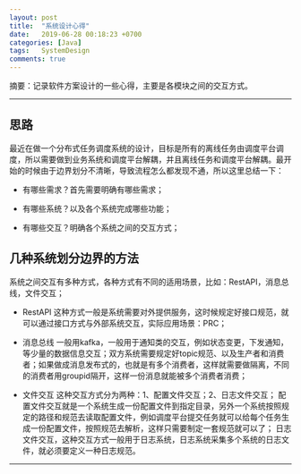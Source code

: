 ```yaml
---
layout: post
title:  "系统设计心得"
date:   2019-06-28 00:18:23 +0700
categories: [Java]
tags:   SystemDesign
comments: true
---
```


摘要：记录软件方案设计的一些心得，主要是各模块之间的交互方式。

------

## 思路

最近在做一个分布式任务调度系统的设计，目标是所有的离线任务由调度平台调度，所以需要做到业务系统和调度平台解耦，并且离线任务和调度平台解耦。最开始的时候由于边界划分不清晰，导致流程怎么都发现不通，所以这里总结一下：

* 有哪些需求？首先需要明确有哪些需求；

* 有哪些系统？以及各个系统完成哪些功能；

* 有哪些交互？明确各个系统之间的交互方式；

## 几种系统划分边界的方法

系统之间交互有多种方式，各种方式有不同的适用场景，比如：RestAPI，消息总线，文件交互；

* RestAPI 这种方式一般是系统需要对外提供服务，这时候规定好接口规范，就可以通过接口方式与外部系统交互，实际应用场景：PRC；

* 消息总线 一般用kafka，一般用于通知类的交互，例如状态变更，下发通知，等少量的数据信息交互；双方系统需要规定好topic规范、以及生产者和消费者；如果做成消息发布式的，也就是有多个消费者，这样就需要做隔离，不同的消费者用groupid隔开，这样一份消息就能被多个消费者消费；

* 文件交互 这种交互方式分为两种：1、配置文件交互；2、日志文件交互；
配置文件交互就是一个系统生成一份配置文件到指定目录，另外一个系统按照规定的路径和规范去读取配置文件，例如调度平台提交任务就可以给每个任务生成一份配置文件，按照规范去解析，这样只需要制定一套规范就可以了；
日志文件交互，这种交互方式一般用于日志系统，日志系统采集多个系统的日志文件，就必须要定义一种日志规范。


------


